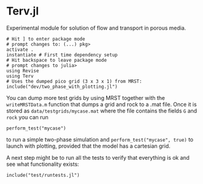 # Terv.jl

Experimental module for solution of flow and transport in porous media.

```
# Hit ] to enter package mode
# prompt changes to: (...) pkg>
activate .
instantiate # First time dependency setup
# Hit backspace to leave package mode
# prompt changes to julia>
using Revise
using Terv
# Uses the dumped pico grid (3 x 3 x 1) from MRST:
include("dev/two_phase_with_plotting.jl")
```

You can dump more test grids by using MRST together with the `writeMRSTData.m` function that dumps a grid and rock to a .mat file. Once it is stored as `data/testgrids/mycase.mat` where the file contains the fields `G` and `rock` you can run 
```
perform_test("mycase")
```
to run a simple two-phase simulation and 
```perform_test("mycase", true)```
to launch with plotting, provided that the model has a cartesian grid.

A next step might be to run all the tests to verify that everything is ok and see what functionality exists:
```
include("test/runtests.jl")
```
